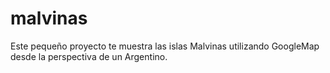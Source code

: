 # malvinas
Este pequeño proyecto te muestra las islas Malvinas utilizando GoogleMap desde la perspectiva de un Argentino. 

